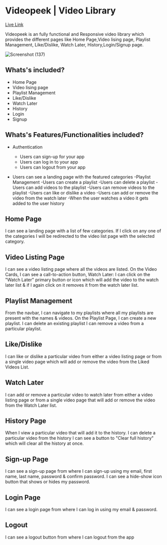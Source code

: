 # Videopeek | Video Library

[Live Link](https://videopeek.vercel.app/)

Videopeek is an fully functional and Responsive video library which provides the different pages like Home Page,Video lising page, Playlist Management, Like/Dislike, Watch Later, History,Login/Signup page.

![Screenshot (137)](https://user-images.githubusercontent.com/88363801/161869477-0c1d5ad5-7be9-48be-8753-36c5aa76daae.png)



## Whats's included?
- Home Page
- Video lising page
- Playlist Management
- Like/Dislike
- Watch Later
- History
- Login
- Signup

## Whats's Features/Functionalities included?

 - Authentication
      - Users can sign-up for your app
      - Users can log in to your app
      - Users can logout from your app

 - Users can see a landing page with the featured categories
 -Playlist Management
    -Users can create a playlist
    -Users can delete a playlist
    -Users can add videos to the playlist
    -Users can remove videos to the playlist
 -Users can like or dislike a video
 -Users can add or remove the video from the watch later
 -When the user watches a video it gets added to the user history
 
## Home Page
I can see a landing page with a list of few categories.
If I click on any one of the categories I will be redirected to the video list page with the selected category.

## Video Listing Page
I can see a video listing page where all the videos are listed.
On the Video Cards, I can see a call-to-action button,
Watch Later: I can click on the "Watch Later" primary button or icon which will add the video to the watch later list & if I again click on it removes it from the watch later list.

## Playlist Management
From the navbar, I can navigate to my playlists where all my playlists are present with the names & videos.
On the Playlist Page,
I can create a new playlist.
I can delete an existing playlist
I can remove a video from a particular playlist.

## Like/Dislike
I can like or dislike a particular video from either a video listing page or from a single video page which will add or remove the video from the Liked Videos List.

## Watch Later
I can add or remove a particular video to watch later from either a video listing page or from a single video page that will add or remove the video from the Watch Later list.

## History Page
When I view a particular video that will add it to the history.
I can delete a particular video from the history
I can see a button to "Clear full history" which will clear all the history at once.

## Sign-up Page
I can see a sign-up page from where I can sign-up using my email, first name, last name, password & confirm password.
I can see a hide-show icon button that shows or hides my password.

## Login Page
I can see a login page from where I can log in using my email & password.

## Logout
I can see a logout button from where I can logout from the app
